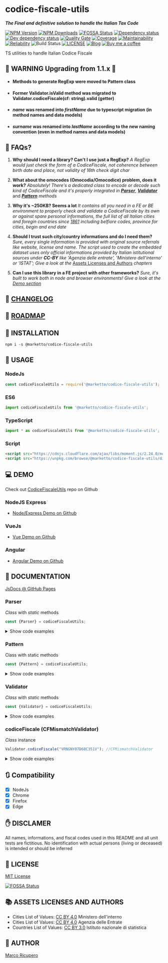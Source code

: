 # codice-fiscale-utils
***The Final and definitive solution to handle the Italian Tax Code***

[![NPM Version](https://img.shields.io/npm/v/@marketto/codice-fiscale-utils.svg)](https://www.npmjs.com/package/@marketto/codice-fiscale-utils)
[![NPM Downloads](https://img.shields.io/npm/dm/@marketto/codice-fiscale-utils.svg)](https://www.npmjs.com/package/@marketto/codice-fiscale-utils)
[![FOSSA Status](https://app.fossa.io/api/projects/git%2Bgithub.com%2FMarketto%2Fcodice-fiscale-utils.svg?type=shield)](https://app.fossa.io/projects/git%2Bgithub.com%2FMarketto%2Fcodice-fiscale-utils?ref=badge_shield)
[![Dependency status](https://david-dm.org/Marketto/codice-fiscale-utils.svg)](https://david-dm.org/Marketto/codice-fiscale-utils)
[![Dev dependency status](https://david-dm.org/Marketto/codice-fiscale-utils/dev-status.svg)](https://david-dm.org/Marketto/codice-fiscale-utils?type=dev)
[![Quality Gate](https://sonarcloud.io/api/project_badges/measure?project=Marketto_codice-fiscale-utils&metric=alert_status)](https://sonarcloud.io/dashboard/index/Marketto_codice-fiscale-utils)
[![Coverage](https://sonarcloud.io/api/project_badges/measure?project=Marketto_codice-fiscale-utils&metric=coverage)](https://sonarcloud.io/dashboard/index/Marketto_codice-fiscale-utils)
[![Maintainability](https://sonarcloud.io/api/project_badges/measure?project=Marketto_codice-fiscale-utils&metric=sqale_rating)](https://sonarcloud.io/dashboard/index/Marketto_codice-fiscale-utils)
[![Reliability](https://sonarcloud.io/api/project_badges/measure?project=Marketto_codice-fiscale-utils&metric=reliability_rating)](https://sonarcloud.io/dashboard/index/Marketto_codice-fiscale-utils)
![Build Status](http://ci.marketto.it/buildStatus/icon?job=codice-fiscale-utils)
[![LICENSE](https://img.shields.io/badge/licese-MIT-gold.svg)](https://github.com/Marketto/codice-fiscale-utils/blob/master/LICENSE)
[![Blog](https://img.shields.io/badge/blog-marketto-blue.svg)](http://blog.marketto.it)
[![Buy me a coffee](https://img.shields.io/badge/Ko--fi-donate-blueviolet)](https://ko-fi.com/marketto)

TS utilities to handle Italian Codice Fiscale

## 🚨 WARNING Upgrading from 1.1.x 🚨
* #### Methods to generate RegExp were moved to Pattern class
* #### Former Validator.isValid method was migrated to Validator.codiceFiscale(cf: string).valid (getter)
* #### ***name*** was renamed into ***firstName*** due to typescript migration (in method names and data models)
* #### ***surname*** was renamed into ***lastName*** according to the new naming convention (even in method names and data models)

## 📗 FAQs?
1. **Why should I need a library? Can't I use just a RegExp?**
    *A RegExp would just check the form of a CodiceFiscale, not coherence between birth date and place, not validity of 16th check digit char*

2. **What about the omocodes (Omocodia/Omocodice) problem, does it work?**
   *Absolutely! There's a dedicated class to encode or decode such kind of CodiceFiscale and it's properly integrated in* [***Parser***](#parser), [***Validator***](#validator) and [***Pattern***](#pattern) *methods*

3. **Why it's ~250KB? Seems a lot**
   *It contains all you need in a FE or BE environment to properly check and validate a CodiceFiscale by its own or against spare personal informations, the full list of all Italian cities and foregin countries since [1861](https://en.wikipedia.org/wiki/Kingdom_of_Italy) including belfiore codes, province for cities,  begin and end date*

4. **Should I trust such city/country informations and do I need them?**
   *Sure, every single information is provided with original source referrals like website, license and name. The script used to create the embedded dataset uses only official informations provided by Italian istitutional sources under* ***CC-BY*** *like 'Agenzia delle entrate', 'Ministero dell'interno' or 'ISTAT'; Give a look at the* [Assets Licenses and Authors](#assets-licenses-and-authors) *chapters*

5. **Can I use this library in a FE project with other frameworks?**
    *Sure, it's built to work both in node and browser environments! Give a look at the [Demo section](#demo)*

## 📙 [CHANGELOG](CHANGELOG.MD)
## 🚃 [ROADMAP](ROADMAP.MD)

## 🔌 INSTALLATION
```{r, engine='bash', global_install}
npm i -s @marketto/codice-fiscale-utils
```

## 🔧 USAGE
### NodeJs
```javascript
const codiceFiscaleUtils = require('@marketto/codice-fiscale-utils');
```
### ES6
```javascript
import codiceFiscaleUtils from '@marketto/codice-fiscale-utils';
```
### TypeScript
```typescript
import * as codiceFiscaleUtils from '@marketto/codice-fiscale-utils';
```
### Script
```html
<script src="https://cdnjs.cloudflare.com/ajax/libs/moment.js/2.24.0/moment.min.js"></script>
<script src="https://unpkg.com/browse/@marketto/codice-fiscale-utils/dist/codice-fiscale-utils.amd.min.js"></script>
```

## 💻 DEMO
Check out [CodiceFiscaleUtils](https://github.com/Marketto/codice-fiscale-utils) repo on Github
### NodeJS Express
* [Node/Express Demo on Github](https://github.com/Marketto/codice-fiscale-utils/tree/master/demo/express)
### VueJs
* [Vue Demo on Github](https://github.com/Marketto/codice-fiscale-utils/tree/master/demo/vue)
### Angular
* [Angular Demo on Github](https://github.com/Marketto/codice-fiscale-utils/tree/master/demo/angular)

## 📖 DOCUMENTATION
[JsDocs @ GitHub Pages](https://marketto.github.io/codice-fiscale-utils/)


### Parser
*Class* with *static* methods
```javascript
const {Parser} = codiceFiscaleUtils;
```
<details>
    <summary>Show code examples</summary>

#### Parser.cfDeomocode
```javascript
Parser.cfDeomocode("KKALMNVMAPLB331Z"); //KKALMN91A30B331P
Parser.cfDeomocode("kkalmnvmaplb331z"); //kkalmn91a30b331p
```
#### Parser.cfOmocodeId
```javascript
Parser.cfOmocodeId("VRNGNYLtdsucprmt"); //127
Parser.cfOmocodeId("kkalmn91as0b331z"); //16
Parser.cfOmocodeId("kkalmn91a30b331z"); //0
```
#### Parser.cfOmocode
```javascript
Parser.cfOmocode("VRNGNY07d68c351v", 0); //VRNGNY07d68c351v
Parser.cfOmocode("VRNGNY07d68c351v", 1); //VRNGNY07d68c35Mn
Parser.cfOmocode("VRNGNY07d68c351v", 2); //VRNGNY07d68c3R1h
Parser.cfOmocode("VRNGNY07d68c351v", 3); //VRNGNY07d68c3RMz
Parser.cfOmocode("VRNGNY07d68c351v", 8); //VRNGNY07d6Uc351s
Parser.cfOmocode("VRNGNY07d68c351v", 32); //VRNGNY0Td68c351h
Parser.cfOmocode("VRNGNY07d68c351v", 127); //VRNGNYLTdSUcPRMt
//Re-omocode
Parser.cfOmocode("kkalmnvmaplb331z", 0); //kkalmn91a30b331p
Parser.cfOmocode("kkalmnvmaplb331z", 1); //kkalmn91a30b33Mh
Parser.cfOmocode("kkalmnvmaplb331z", 74); //kkalmnv1a3lb3P1t
Parser.cfOmocode("kkalmnvmaplb331z", 127); //kkalmnvmaplbPPMe
```

#### Parser.cfToLastName
```javascript
Parser.cfToLastName('WYZ'); //W*Y*Z*
```

#### Parser.cfToFirstName
```javascript
Parser.cfToFirstName('ZZZWAE'); //WAE*
```

#### Parser.cfToGender
```javascript
Parser.cfToGender('XXXYYY90B20'); //M
Parser.cfToGender('XXXYYY90B63'); //F
```

#### Parser.cfToBirthDay
```javascript
Parser.cfToBirthDay('XXXYYY90B71'); //31
```

#### Parser.cfToBirthMonth
```javascript
Parser.cfToBirthMonth('XXXYYY92C'); //2
```

#### Parser.cfToBirthYear
Parser will consider dates that can be both *19xx* and *20xx* as ***20xx*** if they would be valid in the last 100 years range from now
```javascript
Parser.cfToBirthYear('XXXYYY92'); //1992
Parser.cfToBirthYear('XXXYYY12'); //2012
```

#### Parser.cfToBirthDate
```javascript
const dt = Parser.cfToBirthDate('XXXYYY81A63'); //Date
dt.toJSON(); //1981-01-23T...
```

#### Parser.cfToBirthPlace
```javascript
const birthPlace = Parser.cfToBirthPlace('XXXYYY92B20H501');
/*
{
    firstName: "ROMA",
    belfioreCode: "H501",
    creationDate: Date("1884-09-10T22:00:00.000Z"),
    expirationDate: Date("9999-12-31T22:59:59.999Z"),
    province: "RM",
    dataSource: {
        "name": "Ministero dell\'Interno",
        "url": "https://developers.italia.it/en/anpr",
        "license": "cc-by-4.0",
        "licenseUrl": "https://creativecommons.org/licenses/by/4.0/legalcode.it",
        "termsAndConditions": "https://github.com/italia/anpr/blob/master/src/archivi/ANPR_archivio_comuni_legenda.md",
        "authors": "https://github.com/italia/anpr/blob/master/AUTHORS"
    }
}
*/
```

#### Parser.cfDecode
```javascript
Parser.cfDecode('VRNGNY07D68C351V');
/*
{
    lastName: 'V*R*N*',
    firstName: 'G*N*Y*',
    day: 28,
    month: 3,
    year: 2017,
    gender: 'F',
    place: 'CATANIA'
}
*/
```

#### Parser.lastNameToCf
```javascript
Parser.lastNameToCf('Rossi'); //RSS
Parser.lastNameToCf('Réno'); //RNE
Parser.lastNameToCf('Aieie'); //AIE
```

#### Parser.firstNameToCf
```javascript
Parser.firstNameToCf('Dòminique'); //DNQ
Parser.firstNameToCf('Mark'); //MRK
Parser.firstNameToCf('Tom'); //TMO
Parser.firstNameToCf('Ania'); //NAI
```

#### Parser.yearToCf
```javascript
Parser.yearToCf('1990'); //90
Parser.yearToCf(2010); //10
Parser.yearToCf('02'); //02
```

#### Parser.monthToCf
```javascript
Parser.monthToCf(0); //A
Parser.monthToCf(4); //E
Parser.monthToCf(8); //P
```

#### Parser.monthToCf
```javascript
Parser.monthToCf(0); //A
Parser.monthToCf(4); //E
Parser.monthToCf(8); //P
```

#### Parser.dayGenderToCf
```javascript
Parser.dayGenderToCf(3, 'M'); //03
Parser.dayGenderToCf(7, 'F'); //47
```

#### Parser.dateGenderToCf
```javascript
Parser.dateGenderToCf([2016, 3, 23], 'M'); //16D23
Parser.dateGenderToCf('1987-09-22', 'F'); //87P62
Parser.dateGenderToCf(new Date(2016, 2, 23, 12), 'M'); //16C23
Parser.dateGenderToCf(moment(1988, 7, 3, 12), 'F'); //88M43
```

#### Parser.placeToCf
```javascript
Parser.placeToCf('Bologna');
/*
{
    belfioreCode: 'A944',
    firstName: 'BOLOGNA',
    creationDate: 1861-03-16T23:00:00.000Z,
    expirationDate: 9999-12-31T22:59:59.999Z,
    dataSource: {...},
    province: 'BO'
}
*/
Parser.placeToCf([1990],'Unione Sovietica');
/*
{
    belfioreCode: 'Z135',
    firstName: 'Unione Sovietica',
    creationDate: 1860-12-31T23:00:00.000Z,
    expirationDate: 1991-12-31T22:59:59.999Z,
    dataSource: {...},
    iso3166: 'SU'
}
*/
Parser.placeToCf([2000],'Unione Sovietica'); //null
```

#### Parser.encodeCf
```javascript
Parser.encodeCf({
    lastName: 'Veronesi',
    firstName: 'Genny',
    year: 1907,
    month: 3,
    day: 28,
    gender: 'F',
    place: 'Catania'
}); //VRNGNY07D68C351V
```
</details>


### Pattern
Class with static methods
```javascript
const {Pattern} = codiceFiscaleUtils;
```
<details>
    <summary>Show code examples</summary>

#### Pattern.cfLastName
```javascript
Pattern.cfLastName().test('KST'); //true
Pattern.cfLastName().test('AST'); //false
Pattern.cfLastName('Alex').test('KST'); //false
Pattern.cfLastName('Alex').test('LXA'); //true
```

#### Pattern.cfFirstName
```javascript
Pattern.cfFirstName().test('NIX'); //true
Pattern.cfFirstName().test('UIK'); //false
Pattern.cfFirstName('Dominique').test('DMN'); //false
Pattern.cfFirstName('Dominique').test('DNQ'); //true
```

#### Pattern.cfYear
```javascript
Pattern.cfYear().test('07'); //true
Pattern.cfYear().test('3'); //false
Pattern.cfYear(1907).test('07'); //true
Pattern.cfYear(1986).test('U6'); //true - omocode
Pattern.cfYear(1986).test('87'); //false
```

#### Pattern.cfMonth
```javascript
Pattern.cfMonth().test('C'); //true
Pattern.cfMonth().test('Z'); //false
Pattern.cfMonth(3).test('D'); //true
Pattern.cfMonth(3).test('A'); //false
```

#### Pattern.cfDay
```javascript
Pattern.cfDay().test('0M'); //true - omocode
Pattern.cfDay().test('33'); //false
Pattern.cfDay(12).test('12'); //true - male
Pattern.cfDay(12).test('52'); //true - female
Pattern.cfDay(12).test('MN'); //true - omocode
Pattern.cfDay(12).test('22'); //false
```

#### Pattern.cfDayGender
```javascript
Pattern.cfDayGender().test('0M'); //true
Pattern.cfDayGender().test('73'); //false
Pattern.cfDayGender(9, 'F').test('RM'); //true
Pattern.cfDayGender(1, 'F').test('41'); //true
Pattern.cfDayGender(1, 'M').test('41'); //false
```

#### Pattern.cfDateGender
```javascript
Pattern.cfDateGender().test('83D22'); //true
Pattern.cfDateGender().test('83Z32'); //false
Pattern.cfDateGender([1983, 3, 22], 'M').test('U3D2N'); //true
Pattern.cfDateGender("1995-05-01", 'F').test('V5EQ1'); //true
Pattern.cfDateGender([1983, 3, 22], 'M').test('83D62'); //false
```

#### Pattern.cfPlace
```javascript
Pattern.cfPlace().test('A662'); //true
Pattern.cfPlace().test('Z974'); //false
Pattern.cfPlace('Bari').test('H501'); //true
Pattern.cfPlace([1933], 'Fiume').test('D620'); //true
Pattern.cfPlace([2000], 'Fiume').test('D620'); //false - Always invalid
```

#### Pattern.codiceFiscale
```javascript
Pattern.codiceFiscale().test('VRNGNY07D68C351V'); //true
Pattern.codiceFiscale().test('MRNMIA02E45L2193'); //false
//Partial info
Pattern.codiceFiscale({
    lastName: 'Veronesi',
    firstName: 'Genny',
    gender: 'F',
    place: 'Catania'
}).test('VRNGNY97A65C351V'); //true
//Full info
Pattern.codiceFiscale({
    lastName: 'Veronesi',
    firstName: 'Genny',
    year: 1907,
    month: 3,
    day: 28,
    gender: 'F',
    place: 'Catania'
}).test('VRNGNY07D68C351V'); //true
```

#### Pattern.lastName
```javascript
Pattern.lastName().test('Kristersen'); //true
Pattern.lastName('VLD').test('Vàlidàtòr'); //true
Pattern.lastName('AIX').test('Air'); //false
```

#### Pattern.firstName
```javascript
Pattern.firstName().test('Rossi'); //true
Pattern.firstName('XYZAIE').test('Aieie'); //true
Pattern.firstName('XYZAIX').test('Air'); //false
```

#### Pattern.date
```javascript
Pattern.date().test('1995'); //true
Pattern.date().test('1985-01'); //true
Pattern.date().test('1970-03-03'); //true
Pattern.date().test('1970-03-'); //false
Pattern.date('XYZXYZ88H61').test('1988-06-21'); //true
Pattern.date('XYZXYZ92C16').test('1992-03-26'); //false
```

#### Pattern.gender
```javascript
Pattern.gender().test('F'); //true
Pattern.gender().test('X'); //false
Pattern.gender('XYZXYZ88H61').test('F'); //true
Pattern.gender('XYZXYZ88H61').test('M'); //false
```

#### Pattern.place
```javascript
Pattern.place().test('Roma'); //true
Pattern.place('XYZXYZ92C16A662').test('Bari'); //true
Pattern.place('XYZXYZ12S30A662').test('Bologna'); //false
```
</details>

### Validator
*Class* with *static* methods
```javascript
const {Validator} = codiceFiscaleUtils;
```
<details>
    <summary>Show code examples</summary>

#### isLastNameValid
```javascript
Validator.isLastNameValid("Test"); //true
Validator.isLastNameValid("Tést N'àme"); //true
Validator.isLastNameValid(""); //false
Validator.isLastNameValid("@!#"); //false
```
#### isLastNameInvalid
```javascript
Validator.isLastNameInvalid("Test"); //false
Validator.isLastNameInvalid("Tést N'àme"); //false
Validator.isLastNameInvalid(""); //false
Validator.isLastNameInvalid("@!#"); //true
```
#### isFirstNameValid
```javascript
Validator.isFirstNameValid("Test"); //true
Validator.isFirstNameValid("Tést N'àme"); //true
Validator.isFirstNameValid(""); //false
Validator.isFirstNameValid("@!#"); //false
```
#### isFirstNameInvalid
```javascript
Validator.isFirstNameInvalid("Test"); //false
Validator.isFirstNameInvalid("Tést N'àme"); //false
Validator.isFirstNameInvalid(""); //false
Validator.isFirstNameInvalid("@!#"); //true
```

#### isBirthDateValid
```javascript
Validator.isBirthDateValid("1999-01-01"); //true
Validator.isBirthDateValid([1999, 0, 1]); //true
Validator.isBirthDateValid(""); //false
Validator.isBirthDateValid("2000-02-30"); //false
Validator.isBirthDateValid("No date"); //false
Validator.isBirthDateValid("@!#"); //false
```

#### isBirthDateInvalid
```javascript
Validator.isBirthDateInvalid("1999-01-01"); //false
Validator.isBirthDateInvalid([1999, 0, 1]); //false
Validator.isBirthDateInvalid(""); //false
Validator.isBirthDateInvalid("2000-02-30"); //true
Validator.isBirthDateInvalid("No date"); //true
Validator.isBirthDateInvalid("@!#"); //true
```

#### isBirthPlaceValid
```javascript
Validator.isBirthPlaceValid("Roma"); //true
Validator.isBirthPlaceValid("H501"); //true
Validator.isBirthPlaceValid(""); //false
Validator.isBirthPlaceValid("Moon"); //false
//With scoped BelfioreConnector
//By active places
Validator.isBirthPlaceValid("Unione sovietica", Belfiore.active()); //false
Validator.isBirthPlaceValid("Unione sovietica", Belfiore.active([1980])); //true
//By cities
Validator.isBirthPlaceValid("Francia", Belfiore.cities); //false
Validator.isBirthPlaceValid("A662", Belfiore.cities) //true
//By countries
Validator.isBirthPlaceValid("Belgio", Belfiore.countries); //true
//By province
Validator.isBirthPlaceValid("Vibo Valentia", Belfiore.byProvince("VV")); //true
Validator.isBirthPlaceValid("H501", Belfiore.byProvince("VV")); //false
```

#### isBirthPlaceInvalid
```javascript
Validator.isBirthPlaceInvalid("Roma"); //false
Validator.isBirthPlaceInvalid("H501"); //false
Validator.isBirthPlaceInvalid(""); //false
Validator.isBirthPlaceInvalid("Moon"); //true
//With scoped BelfioreConnector
//By active places
Validator.isBirthPlaceInvalid("Unione sovietica", Belfiore.active()); //true
Validator.isBirthPlaceInvalid("Unione sovietica", Belfiore.active([1980])); //false
//By cities
Validator.isBirthPlaceInvalid("Francia", Belfiore.cities); //true
Validator.isBirthPlaceInvalid("A662", Belfiore.cities); //false
//By countries
Validator.isBirthPlaceInvalid("Belgio", Belfiore.countries); //false
//By province
Validator.isBirthPlaceInvalid("Vibo Valentia", Belfiore.byProvince("VV")); //false
Validator.isBirthPlaceInvalid("H501", Belfiore.byProvince("VV")); //true
```

#### birthDatePlaceMatch
```javascript
Validator.birthDatePlaceMatch("1990-05-21", "Repubblica Socialista Federale di Jugoslavia"); //true
Validator.birthDatePlaceMatch(new Date(), "Repubblica Socialista Federale di Jugoslavia"); //false
Validator.birthDatePlaceMatch("1988-03-11", "Roma"); //true
Validator.birthDatePlaceMatch(new Date(), "Roma"); //true
Validator.birthDatePlaceMatch(new Date(), ""); //false
Validator.birthDatePlaceMatch("", "Palermo"); //false
Validator.birthDatePlaceMatch("", ""); //false
```
#### birthDatePlaceMismatch
```javascript
Validator.birthDatePlaceMismatch("1990-05-21", "Repubblica Socialista Federale di Jugoslavia"); //false
Validator.birthDatePlaceMismatch(new Date(), "Repubblica Socialista Federale di Jugoslavia"); //true
Validator.birthDatePlaceMismatch("1988-03-11", "Roma"); //false
Validator.birthDatePlaceMismatch(new Date(), "Roma"); //false
Validator.birthDatePlaceMismatch(new Date(), ""); //false
Validator.birthDatePlaceMismatch("", "Palermo"); //false
Validator.birthDatePlaceMismatch("", ""); //false
```
</details>

### codiceFiscale (CFMismatchValidator)
*Class* instance
```javascript
Validator.codiceFiscale("VRNGNY07D68C351V"); //CFMismatchValidator
```
<details>
    <summary>Show code examples</summary>

#### valid
```javascript
Validator.codiceFiscale("VRNGNY07D68C351V").valid //true
Validator.codiceFiscale("MRNMIA02E45L219X").valid //true
Validator.codiceFiscale("GSTPPP31C06D620Z").valid //true
Validator.codiceFiscale("VRNGNY07D68C351K").valid //false - invalid check digit
Validator.codiceFiscale("GSTPPP99C06D620V").valid //false - invalid birth date/place
Validator.codiceFiscale("").valid; //false - empty cf
```
#### invalid
```javascript
Validator.codiceFiscale("VRNGNY07D68C351V").invalid //false - OK
Validator.codiceFiscale("MRNMIA02E45L219X").invalid //false - OK
Validator.codiceFiscale("GSTPPP31C06D620Z").invalid //false - OK
Validator.codiceFiscale("VRNGNY07D68C351K").invalid //true - invalid check digit
Validator.codiceFiscale("GSTPPP99C06D620V").invalid //true - invalid birth date/place
Validator.codiceFiscale("").invalid //false - empty cf is not invalid!
```

#### matchLastName
```javascript
Validator.codiceFiscale("VRNGNY07D68C351V").matchLastName("Vareni"); //true
Validator.codiceFiscale("VRN").matchLastName("Vareni"); //true
Validator.codiceFiscale("").matchLastName("Vareni"); //false
Validator.codiceFiscale("VRNGNY07D68C351V").matchLastName("John"); //false
Validator.codiceFiscale("VRNGNY07D68C351V").matchLastName("V"); //false
Validator.codiceFiscale("VRNGNY07D68C351V").matchLastName(""); //false
```
#### mismatchLastName
```javascript
Validator.codiceFiscale("VRNGNY07D68C351V").mismatchLastName("Vareni"); //false
Validator.codiceFiscale("VRN").mismatchLastName("Vareni"); //false
Validator.codiceFiscale("").mismatchLastName("Vareni"); //false
Validator.codiceFiscale("VRNGNY07D68C351V").mismatchLastName("John"); //true
Validator.codiceFiscale("VRNGNY07D68C351V").mismatchLastName("V"); //true
Validator.codiceFiscale("VRNGNY07D68C351V").mismatchLastName(""); //false
```

#### matchFirstName
```javascript
Validator.codiceFiscale("VRNGNY07D68C351V").matchFirstName("Genny"); //true
Validator.codiceFiscale("VRNGNY").matchFirstName("Genny"); //true
Validator.codiceFiscale("").matchFirstName("Genny"); //false
Validator.codiceFiscale("VRNGNY07D68C351V").matchFirstName("John"); //false
Validator.codiceFiscale("VRNGNY07D68C351V").matchFirstName("G"); //false
Validator.codiceFiscale("VRNGNY07D68C351V").matchFirstName(""); //false
```
#### mismatchFirstName
```javascript
Validator.codiceFiscale("VRNGNY07D68C351V").mismatchFirstName("Genny"); //false
Validator.codiceFiscale("VRN").mismatchFirstName("Genny"); //false
Validator.codiceFiscale("").mismatchFirstName("Genny"); //false
Validator.codiceFiscale("VRNGNY07D68C351V").mismatchFirstName("John"); //true
Validator.codiceFiscale("VRNGNY07D68C351V").mismatchFirstName("G"); //true
Validator.codiceFiscale("VRNGNY07D68C351V").mismatchFirstName(""); //false
```

#### matchBirthDate
```javascript
Validator.codiceFiscale("VRNGNY07D68C351V").matchBirthDate("2007-04-28"); //true
Validator.codiceFiscale("VRNGNY07D68").matchBirthDate("2007-04-28"); //true
Validator.codiceFiscale("").matchBirthDate("2007-04-28"); //false
Validator.codiceFiscale("VRNGNY07D68C351V").matchBirthDate("2008-02-16"); //false
Validator.codiceFiscale("VRNGNY07D68C351V").matchBirthDate(""); //false
```
#### mismatchBirthDate
```javascript
Validator.codiceFiscale("VRNGNY07D68C351V").mismatchBirthDate("2007-04-28"); //false
Validator.codiceFiscale("VRNGNY07D68").mismatchBirthDate("2007-04-28"); //false
Validator.codiceFiscale("").mismatchBirthDate("2007-04-28"); //false
Validator.codiceFiscale("VRNGNY07D68C351V").mismatchBirthDate("2008-02-16"); //true
Validator.codiceFiscale("VRNGNY07D68C351V").mismatchBirthDate(""); //false
```

#### matchGender
```javascript
Validator.codiceFiscale("VRNGNY07D68C351V").matchGender("F"); //true
Validator.codiceFiscale("VRNGNY07D68").matchGender("F"); //true
Validator.codiceFiscale("VRNGNY07D6").matchGender("F"); //true
Validator.codiceFiscale("").matchGender("F"); //false
Validator.codiceFiscale("VRNGNY07D68C351V").matchGender("M"); //false
Validator.codiceFiscale("VRNGNY07D68C351V").matchGender(""); //false
```
#### mismatchGender
```javascript
Validator.codiceFiscale("VRNGNY07D68C351V").mismatchGender("F"); //false
Validator.codiceFiscale("VRNGNY07D68").mismatchGender("F"); //false
Validator.codiceFiscale("VRNGNY07D6").mismatchGender("F"); //false
Validator.codiceFiscale("").mismatchGender("F"); //false
Validator.codiceFiscale("VRNGNY07D68C351V").mismatchGender("M"); //true
Validator.codiceFiscale("VRNGNY07D68C351V").mismatchGender(""); //false
```

#### matchBirthPlace
```javascript
Validator.codiceFiscale("VRNGNY07D68C351V").matchBirthPlace("CATANIA"); //true
Validator.codiceFiscale("VRNGNY07D68C351").matchBirthPlace("CATANIA"); //true
Validator.codiceFiscale("").matchBirthPlace("CATANIA"); //false
Validator.codiceFiscale("VRNGNY07D68C351V").matchBirthPlace("ROMA"); //false
Validator.codiceFiscale("VRNGNY07D68C351V").matchBirthPlace(""); //false
```
#### mismatchBirthPlace
```javascript
Validator.codiceFiscale("VRNGNY07D68C351V").mismatchBirthPlace("CATANIA"); //false
Validator.codiceFiscale("VRNGNY07D68C351").mismatchBirthPlace("CATANIA"); //false
Validator.codiceFiscale("").mismatchBirthPlace("CATANIA"); //false
Validator.codiceFiscale("VRNGNY07D68C351V").mismatchBirthPlace("ROMA"); //true
Validator.codiceFiscale("VRNGNY07D68C351V").mismatchBirthPlace(""); //false
```

</details>

## 🔃 Compatibility
* [X] NodeJs
* [X] Chrome
* [X] Firefox
* [X] Edge

## ✋ DISCLAMER
All names, informations, and fiscal codes used in this README and all unit tests are fictitious.
No identification with actual persons (living or deceased) is intended or should be inferred

## 📜 LICENSE
[MIT License](LICENSE)

[![FOSSA Status](https://app.fossa.io/api/projects/git%2Bgithub.com%2FMarketto%2Fcodice-fiscale-utils.svg?type=large)](https://app.fossa.io/projects/git%2Bgithub.com%2FMarketto%2Fcodice-fiscale-utils?ref=badge_large)

## 📚 ASSETS LICENSES AND AUTHORS
* Cities List of Values: [CC BY 4.0](asset/MINISTERO_DELL_INTERNO.LICENSE) Ministero dell'interno
* Cities List of Values: [CC BY 4.0](asset/AGENZIA_DELLE_ENTRATE.LICENSE) Agenzia delle Entrate
* Countries List of Values: [CC BY 3.0](asset/ISTITUTO_NAZIONALE_DI_STATISTICA.LICENSE) Istituto nazionale di statistica

## 📝 AUTHOR
[Marco Ricupero](mailto:marco.ricupero@gmail.com)